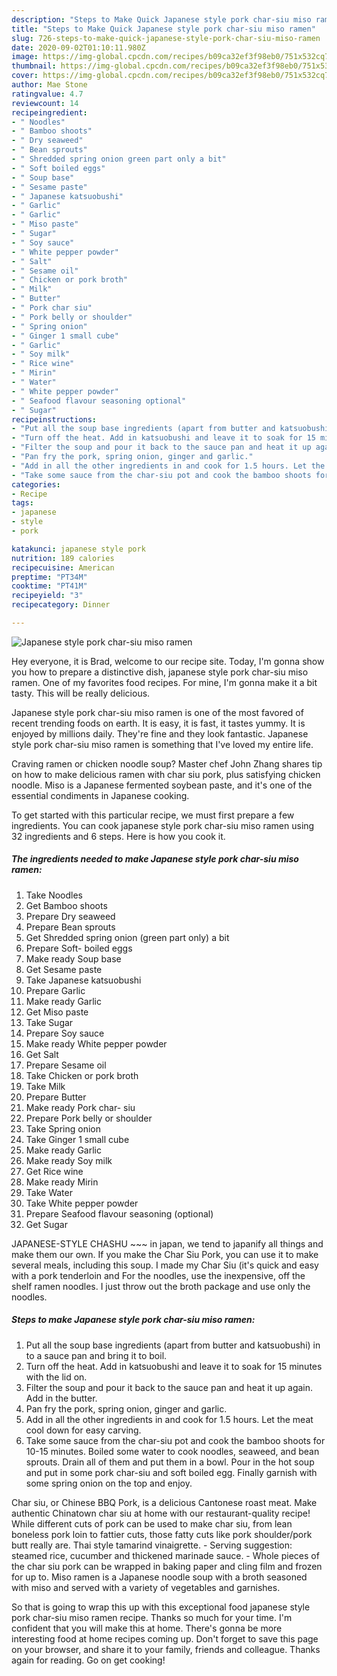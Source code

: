 ```yaml
---
description: "Steps to Make Quick Japanese style pork char-siu miso ramen"
title: "Steps to Make Quick Japanese style pork char-siu miso ramen"
slug: 726-steps-to-make-quick-japanese-style-pork-char-siu-miso-ramen
date: 2020-09-02T01:10:11.980Z
image: https://img-global.cpcdn.com/recipes/b09ca32ef3f98eb0/751x532cq70/japanese-style-pork-char-siu-miso-ramen-recipe-main-photo.jpg
thumbnail: https://img-global.cpcdn.com/recipes/b09ca32ef3f98eb0/751x532cq70/japanese-style-pork-char-siu-miso-ramen-recipe-main-photo.jpg
cover: https://img-global.cpcdn.com/recipes/b09ca32ef3f98eb0/751x532cq70/japanese-style-pork-char-siu-miso-ramen-recipe-main-photo.jpg
author: Mae Stone
ratingvalue: 4.7
reviewcount: 14
recipeingredient:
- " Noodles"
- " Bamboo shoots"
- " Dry seaweed"
- " Bean sprouts"
- " Shredded spring onion green part only a bit"
- " Soft boiled eggs"
- " Soup base"
- " Sesame paste"
- " Japanese katsuobushi"
- " Garlic"
- " Garlic"
- " Miso paste"
- " Sugar"
- " Soy sauce"
- " White pepper powder"
- " Salt"
- " Sesame oil"
- " Chicken or pork broth"
- " Milk"
- " Butter"
- " Pork char siu"
- " Pork belly or shoulder"
- " Spring onion"
- " Ginger 1 small cube"
- " Garlic"
- " Soy milk"
- " Rice wine"
- " Mirin"
- " Water"
- " White pepper powder"
- " Seafood flavour seasoning optional"
- " Sugar"
recipeinstructions:
- "Put all the soup base ingredients (apart from butter and katsuobushi) in to a sauce pan and bring it to boil."
- "Turn off the heat. Add in katsuobushi and leave it to soak for 15 minutes with the lid on."
- "Filter the soup and pour it back to the sauce pan and heat it up again. Add in the butter."
- "Pan fry the pork, spring onion, ginger and garlic."
- "Add in all the other ingredients in and cook for 1.5 hours. Let the meat cool down for easy carving."
- "Take some sauce from the char-siu pot and cook the bamboo shoots for 10-15 minutes. Boiled some water to cook noodles, seaweed, and bean sprouts. Drain all of them and put them in a bowl. Pour in the hot soup and put in some pork char-siu and soft boiled egg. Finally garnish with some spring onion on the top and enjoy."
categories:
- Recipe
tags:
- japanese
- style
- pork

katakunci: japanese style pork 
nutrition: 189 calories
recipecuisine: American
preptime: "PT34M"
cooktime: "PT41M"
recipeyield: "3"
recipecategory: Dinner

---
```



![Japanese style pork char-siu miso ramen](https://img-global.cpcdn.com/recipes/b09ca32ef3f98eb0/751x532cq70/japanese-style-pork-char-siu-miso-ramen-recipe-main-photo.jpg)

Hey everyone, it is Brad, welcome to our recipe site. Today, I'm gonna show you how to prepare a distinctive dish, japanese style pork char-siu miso ramen. One of my favorites food recipes. For mine, I'm gonna make it a bit tasty. This will be really delicious.

Japanese style pork char-siu miso ramen is one of the most favored of recent trending foods on earth. It is easy, it is fast, it tastes yummy. It is enjoyed by millions daily. They're fine and they look fantastic. Japanese style pork char-siu miso ramen is something that I've loved my entire life.

Craving ramen or chicken noodle soup? Master chef John Zhang shares tip on how to make delicious ramen with char siu pork, plus satisfying chicken noodle. Miso is a Japanese fermented soybean paste, and it&#39;s one of the essential condiments in Japanese cooking.


To get started with this particular recipe, we must first prepare a few ingredients. You can cook japanese style pork char-siu miso ramen using 32 ingredients and 6 steps. Here is how you cook it.

<!--inarticleads1-->

##### The ingredients needed to make Japanese style pork char-siu miso ramen:

1. Take  Noodles
1. Get  Bamboo shoots
1. Prepare  Dry seaweed
1. Prepare  Bean sprouts
1. Get  Shredded spring onion (green part only) a bit
1. Prepare  Soft- boiled eggs
1. Make ready  Soup base
1. Get  Sesame paste
1. Take  Japanese katsuobushi
1. Prepare  Garlic
1. Make ready  Garlic
1. Get  Miso paste
1. Take  Sugar
1. Prepare  Soy sauce
1. Make ready  White pepper powder
1. Get  Salt
1. Prepare  Sesame oil
1. Take  Chicken or pork broth
1. Take  Milk
1. Prepare  Butter
1. Make ready  Pork char- siu
1. Prepare  Pork belly or shoulder
1. Take  Spring onion
1. Take  Ginger 1 small cube
1. Make ready  Garlic
1. Make ready  Soy milk
1. Get  Rice wine
1. Make ready  Mirin
1. Take  Water
1. Take  White pepper powder
1. Prepare  Seafood flavour seasoning (optional)
1. Get  Sugar


JAPANESE-STYLE CHASHU ~~~ in japan, we tend to japanify all things and make them our own. If you make the Char Siu Pork, you can use it to make several meals, including this soup. I made my Char Siu (it&#39;s quick and easy with a pork tenderloin and For the noodles, use the inexpensive, off the shelf ramen noodles. I just throw out the broth package and use only the noodles. 

<!--inarticleads2-->

##### Steps to make Japanese style pork char-siu miso ramen:

1. Put all the soup base ingredients (apart from butter and katsuobushi) in to a sauce pan and bring it to boil.
1. Turn off the heat. Add in katsuobushi and leave it to soak for 15 minutes with the lid on.
1. Filter the soup and pour it back to the sauce pan and heat it up again. Add in the butter.
1. Pan fry the pork, spring onion, ginger and garlic.
1. Add in all the other ingredients in and cook for 1.5 hours. Let the meat cool down for easy carving.
1. Take some sauce from the char-siu pot and cook the bamboo shoots for 10-15 minutes. Boiled some water to cook noodles, seaweed, and bean sprouts. Drain all of them and put them in a bowl. Pour in the hot soup and put in some pork char-siu and soft boiled egg. Finally garnish with some spring onion on the top and enjoy.


Char siu, or Chinese BBQ Pork, is a delicious Cantonese roast meat. Make authentic Chinatown char siu at home with our restaurant-quality recipe! While different cuts of pork can be used to make char siu, from lean boneless pork loin to fattier cuts, those fatty cuts like pork shoulder/pork butt really are. Thai style tamarind vinaigrette. - Serving suggestion: steamed rice, cucumber and thickened marinade sauce. - Whole pieces of the char siu pork can be wrapped in baking paper and cling film and frozen for up to. Miso ramen is a Japanese noodle soup with a broth seasoned with miso and served with a variety of vegetables and garnishes. 

So that is going to wrap this up with this exceptional food japanese style pork char-siu miso ramen recipe. Thanks so much for your time. I'm confident that you will make this at home. There's gonna be more interesting food at home recipes coming up. Don't forget to save this page on your browser, and share it to your family, friends and colleague. Thanks again for reading. Go on get cooking!
